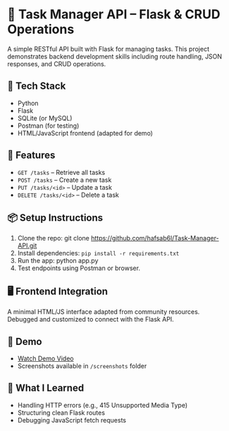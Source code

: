 # 🧩 Task Manager API – Flask & CRUD Operations

A simple RESTful API built with Flask for managing tasks. This project demonstrates backend development skills including route handling, JSON responses, and CRUD operations.

## 🔧 Tech Stack
- Python
- Flask
- SQLite (or MySQL)
- Postman (for testing)
- HTML/JavaScript frontend (adapted for demo)

## 🚀 Features
- `GET /tasks` – Retrieve all tasks
- `POST /tasks` – Create a new task
- `PUT /tasks/<id>` – Update a task
- `DELETE /tasks/<id>` – Delete a task

## 📦 Setup Instructions
1. Clone the repo:
 git clone https://github.com/hafsab6l/Task-Manager-API.git
2. Install dependencies:
     `
   pip install -r requirements.txt
   `
3. Run the app:
   python app.py
4. Test endpoints using Postman or browser.

## 🖥️ Frontend Integration
A minimal HTML/JS interface adapted from community resources. Debugged and customized to connect with the Flask API.

## 📸 Demo
- [Watch Demo Video](#)
- Screenshots available in `/screenshots` folder

## 🧠 What I Learned
- Handling HTTP errors (e.g., 415 Unsupported Media Type)
- Structuring clean Flask routes
- Debugging JavaScript fetch requests
   
